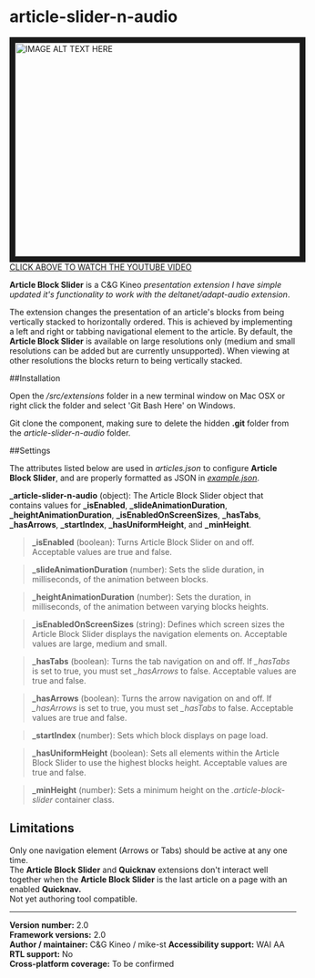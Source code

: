 # article-slider-n-audio

<a href="http://www.youtube.com/watch?feature=player_embedded&v=H-9wPMq9v5Q
" target="_blank"><img src="http://img.youtube.com/vi/H-9wPMq9v5Q/2.jpg" 
alt="IMAGE ALT TEXT HERE" width="500" height="375" border="10" /><br/>CLICK ABOVE TO WATCH THE YOUTUBE VIDEO</a>

**Article Block Slider** is a C&G Kineo *presentation extension I have simple updated it's functionality to work with the deltanet/adapt-audio extension*.

The extension changes the presentation of an article's blocks from being vertically stacked to horizontally ordered. This is achieved by implementing a left and right or tabbing navigational element to the article. By default, the **Article Block Slider** is available on large resolutions only (medium and small resolutions can be added but are currently unsupported). When viewing at other resolutions the blocks return to being vertically stacked.

##Installation

Open the */src/extensions* folder in a new terminal window on Mac OSX or right click the folder and select 'Git Bash Here' on Windows.

Git clone the component, making sure to delete the hidden **.git** folder from the *article-slider-n-audio* folder.

##Settings  

The attributes listed below are used in *articles.json* to configure **Article Block Slider**, and are properly formatted as JSON in [*example.json*](https://github.com/cgkineo/article-slider-n-audio/blob/master/example.json).

**_article-slider-n-audio** (object): The Article Block Slider object that contains values for **_isEnabled**, **_slideAnimationDuration**, **_heightAnimationDuration**, **_isEnabledOnScreenSizes**, **_hasTabs**, **_hasArrows**, **_startIndex**, **_hasUniformHeight**, and **_minHeight**.

>**_isEnabled** (boolean): Turns Article Block Slider on and off. Acceptable values are true and false.

>**_slideAnimationDuration** (number): Sets the slide duration, in milliseconds, of the animation between blocks.

>**_heightAnimationDuration** (number): Sets the duration, in milliseconds, of the animation between varying blocks heights.

>**_isEnabledOnScreenSizes** (string): Defines which screen sizes the Article Block Slider displays the navigation elements on. Acceptable values are large, medium and small.

>**_hasTabs** (boolean): Turns the tab navigation on and off. If *_hasTabs* is set to true, you must set *_hasArrows* to false. Acceptable values are true and false. 

>**_hasArrows** (boolean): Turns the arrow navigation on and off. If *_hasArrows* is set to true, you must set *_hasTabs* to false. Acceptable values are true and false. 

>**_startIndex** (number): Sets which block displays on page load.

>**_hasUniformHeight** (boolean): Sets all elements within the Article Block Slider to use the highest blocks height. Acceptable values are true and false.

>**_minHeight** (number): Sets a minimum height on the *.article-block-slider* container class.

## Limitations
 
Only one navigation element (Arrows or Tabs) should be active at any one time.  
The **Article Block Slider** and **Quicknav** extensions don't interact well together when the **Article Block Slider** is the last article on a page with an enabled **Quicknav.**  
Not yet authoring tool compatible.

----------------------------
**Version number:**  2.0  
**Framework versions:**  2.0  
**Author / maintainer:** C&G Kineo / mike-st 
**Accessibility support:** WAI AA  
**RTL support:** No  
**Cross-platform coverage:** To be confirmed  
